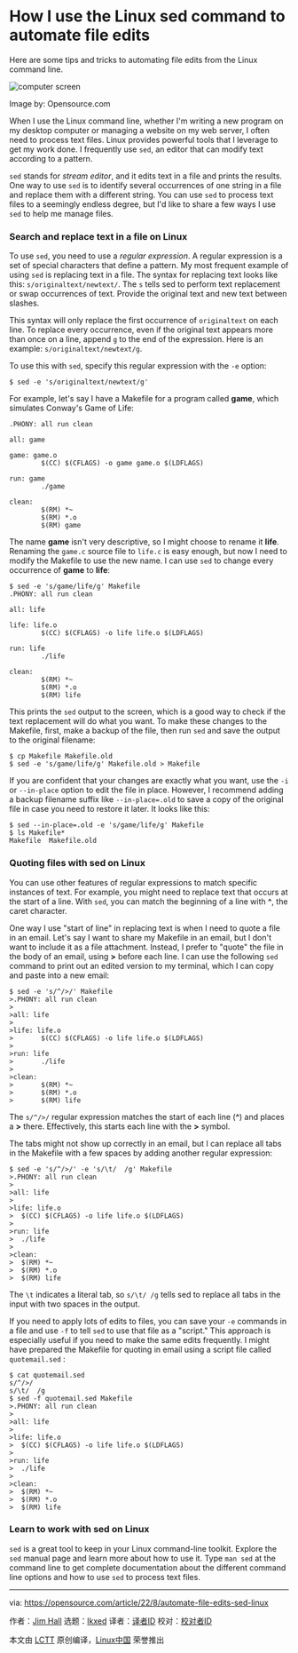 [#]: subject: "How I use the Linux sed command to automate file edits"
[#]: via: "https://opensource.com/article/22/8/automate-file-edits-sed-linux"
[#]: author: "Jim Hall https://opensource.com/users/jim-hall"
[#]: collector: "lkxed"
[#]: translator: "perfiffer"
[#]: reviewer: "geekpi"
[#]: publisher: " "
[#]: url: " "

How I use the Linux sed command to automate file edits
======
Here are some tips and tricks to automating file edits from the Linux command line.

![computer screen][1]

Image by: Opensource.com

When I use the Linux command line, whether I'm writing a new program on my desktop computer or managing a website on my web server, I often need to process text files. Linux provides powerful tools that I leverage to get my work done. I frequently use `sed`, an editor that can modify text according to a pattern.

`sed` stands for *stream editor*, and it edits text in a file and prints the results. One way to use `sed` is to identify several occurrences of one string in a file and replace them with a different string. You can use `sed` to process text files to a seemingly endless degree, but I'd like to share a few ways I use `sed` to help me manage files.

### Search and replace text in a file on Linux

To use `sed`, you need to use a *regular expression*. A regular expression is a set of special characters that define a pattern. My most frequent example of using `sed` is replacing text in a file. The syntax for replacing text looks like this: `s/originaltext/newtext/`. The `s` tells sed to perform text replacement or swap occurrences of text. Provide the original text and new text between slashes.

This syntax will only replace the first occurrence of `originaltext` on each line. To replace every occurrence, even if the original text appears more than once on a line, append `g` to the end of the expression. Here is an example: `s/originaltext/newtext/g`.

To use this with `sed`, specify this regular expression with the `-e` option:

```
$ sed -e 's/originaltext/newtext/g'
```

For example, let's say I have a Makefile for a program called **game**, which simulates Conway's Game of Life:

```
.PHONY: all run clean

all: game

game: game.o
        $(CC) $(CFLAGS) -o game game.o $(LDFLAGS)

run: game
        ./game

clean:
        $(RM) *~
        $(RM) *.o
        $(RM) game
```

The name **game** isn't very descriptive, so I might choose to rename it **life**. Renaming the `game.c` source file to `life.c` is easy enough, but now I need to modify the Makefile to use the new name. I can use `sed` to change every occurrence of **game** to **life**:

```
$ sed -e 's/game/life/g' Makefile
.PHONY: all run clean

all: life

life: life.o
        $(CC) $(CFLAGS) -o life life.o $(LDFLAGS)

run: life
        ./life

clean:
        $(RM) *~
        $(RM) *.o
        $(RM) life
```

This prints the `sed` output to the screen, which is a good way to check if the text replacement will do what you want. To make these changes to the Makefile, first, make a backup of the file, then run `sed` and save the output to the original filename:

```
$ cp Makefile Makefile.old
$ sed -e 's/game/life/g' Makefile.old > Makefile
```

If you are confident that your changes are exactly what you want, use the `-i` or `--in-place` option to edit the file in place. However, I recommend adding a backup filename suffix like `--in-place=.old` to save a copy of the original file in case you need to restore it later. It looks like this:

```
$ sed --in-place=.old -e 's/game/life/g' Makefile
$ ls Makefile*
Makefile  Makefile.old
```

### Quoting files with sed on Linux

You can use other features of regular expressions to match specific instances of text. For example, you might need to replace text that occurs at the start of a line. With `sed`, you can match the beginning of a line with **^**, the caret character.

One way I use "start of line" in replacing text is when I need to quote a file in an email. Let's say I want to share my Makefile in an email, but I don't want to include it as a file attachment. Instead, I prefer to "quote" the file in the body of an email, using **>** before each line. I can use the following `sed` command to print out an edited version to my terminal, which I can copy and paste into a new email:

```
$ sed -e 's/^/>/' Makefile
>.PHONY: all run clean
>
>all: life
>
>life: life.o
>       $(CC) $(CFLAGS) -o life life.o $(LDFLAGS)
>
>run: life
>       ./life
>
>clean:
>       $(RM) *~
>       $(RM) *.o
>       $(RM) life
```

The `s/^/>/` regular expression matches the start of each line (**^**) and places a **>** there. Effectively, this starts each line with the **>** symbol.

The tabs might not show up correctly in an email, but I can replace all tabs in the Makefile with a few spaces by adding another regular expression:

```
$ sed -e 's/^/>/' -e 's/\t/  /g' Makefile
>.PHONY: all run clean
>
>all: life
>
>life: life.o
>  $(CC) $(CFLAGS) -o life life.o $(LDFLAGS)
>
>run: life
>  ./life
>
>clean:
>  $(RM) *~
>  $(RM) *.o
>  $(RM) life
```

The `\t` indicates a literal tab, so `s/\t/ /g` tells sed to replace all tabs in the input with two spaces in the output.

If you need to apply lots of edits to files, you can save your `-e` commands in a file and use `-f` to tell `sed` to use that file as a "script." This approach is especially useful if you need to make the same edits frequently. I might have prepared the Makefile for quoting in email using a script file called `quotemail.sed` :

```
$ cat quotemail.sed
s/^/>/
s/\t/  /g
$ sed -f quotemail.sed Makefile
>.PHONY: all run clean
>
>all: life
>
>life: life.o
>  $(CC) $(CFLAGS) -o life life.o $(LDFLAGS)
>
>run: life
>  ./life
>
>clean:
>  $(RM) *~
>  $(RM) *.o
>  $(RM) life
```

### Learn to work with sed on Linux

`sed` is a great tool to keep in your Linux command-line toolkit. Explore the `sed` manual page and learn more about how to use it. Type `man sed` at the command line to get complete documentation about the different command line options and how to use `sed` to process text files.

--------------------------------------------------------------------------------

via: https://opensource.com/article/22/8/automate-file-edits-sed-linux

作者：[Jim Hall][a]
选题：[lkxed][b]
译者：[译者ID](https://github.com/译者ID)
校对：[校对者ID](https://github.com/校对者ID)

本文由 [LCTT](https://github.com/LCTT/TranslateProject) 原创编译，[Linux中国](https://linux.cn/) 荣誉推出

[a]: https://opensource.com/users/jim-hall
[b]: https://github.com/lkxed
[1]: https://opensource.com/sites/default/files/lead-images/features_solutions_command_data.png
